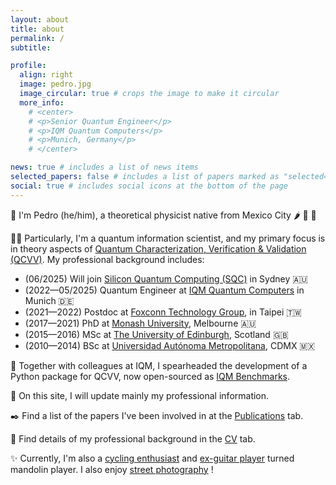 ```yaml
---
layout: about
title: about
permalink: /
subtitle:

profile:
  align: right
  image: pedro.jpg
  image_circular: true # crops the image to make it circular
  more_info: 
    # <center>
    # <p>Senior Quantum Engineer</p>
    # <p>IQM Quantum Computers</p>
    # <p>Munich, Germany</p>
    # </center>

news: true # includes a list of news items
selected_papers: false # includes a list of papers marked as "selected={true}"
social: true # includes social icons at the bottom of the page
---
```


:wave: I'm Pedro (he/him), a theoretical physicist native from Mexico City :hot_pepper: 🥑 :corn:

:man_technologist: Particularly, I'm a quantum information scientist, and my primary focus is in theory aspects of [Quantum Characterization, Verification & Validation (QCVV)](https://arxiv.org/abs/2503.16383). My professional background includes:

- (06/2025) Will join [Silicon Quantum Computing (SQC)](https://sqc.com.au/) in Sydney :australia:
- (2022—05/2025) Quantum Engineer at [IQM Quantum Computers](https://www.meetiqm.com/) in Munich :de:
- (2021—2022) Postdoc at [Foxconn Technology Group](https://www.honhai.com/en-us/rd-and-technology/institute), in Taipei :taiwan:
- (2017—2021) PhD at [Monash University](https://www.monash.edu/science/schools/physics), Melbourne :australia:
- (2015—2016) MSc at [The University of Edinburgh](https://www.ph.ed.ac.uk/), Scotland :gb:
- (2010—2014) BSc at [Universidad Autónoma Metropolitana](https://www.comunicacionsocial.uam.mx/lang/eng/index.html), CDMX :mexico:

:mag_right: Together with colleagues at IQM, I spearheaded the development of a Python package for QCVV, now open-sourced as [IQM Benchmarks](https://iqm-finland.github.io/iqm-benchmarks/).

:briefcase: On this site, I will update mainly my professional information.

:black_nib: Find a list of the papers I've been involved in at the [Publications](https://pedrofigro.github.io/publications/) tab.

:scroll: Find details of my professional background in the [CV](https://pedrofigro.github.io/cv/) tab.

:sparkles: Currently, I'm also a [cycling enthusiast](https://www.strava.com/athletes/pedrofigro) and [ex-guitar player](https://youtu.be/8FZgNRJ9QJY) turned mandolin player.
I also enjoy [street photography](https://www.flickr.com/photos/pedrofigrom/) !